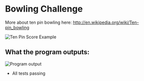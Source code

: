 
Bowling Challenge
=================

More about ten pin bowling here: http://en.wikipedia.org/wiki/Ten-pin_bowling

![Ten Pin Score Example](images/example_ten_pin_scoring.png)

## What the program outputs:
![Program output](https://i.gyazo.com/faf36de9da99ab15c21d590c37ffe926.png)

* All tests passing
